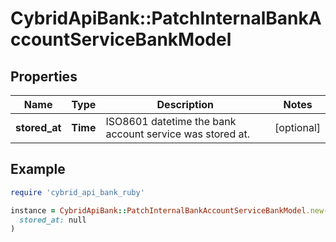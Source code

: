 # CybridApiBank::PatchInternalBankAccountServiceBankModel

## Properties

| Name | Type | Description | Notes |
| ---- | ---- | ----------- | ----- |
| **stored_at** | **Time** | ISO8601 datetime the bank account service was stored at. | [optional] |

## Example

```ruby
require 'cybrid_api_bank_ruby'

instance = CybridApiBank::PatchInternalBankAccountServiceBankModel.new(
  stored_at: null
)
```

